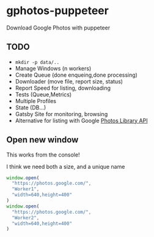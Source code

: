# gphotos-puppeteer

Download Google Photos with puppeteer

## TODO

- `mkdir -p data/..`
- Manage Windows (n workers)
- Create Queue (done enqueing,done processing)
- Downloader (move file, report size, status)
- Report Speed for listing, downloading
- Tests (Queue,Metrics)
- Multiple Profiles
- State (DB...)
- Gatsby Site for monitoring, browsing
- Alternative for listing with Google [Photos Library API](https://developers.google.com/photos/library/reference/rest)

## Open new window

This works from the console!

I think we need both a size, and a unique name

```js
window.open(
  "https://photos.google.com/",
  "Worker1",
  "width=640,height=400"
)
window.open(
  "https://photos.google.com/",
  "Worker2",
  "width=640,height=400"
)

```
